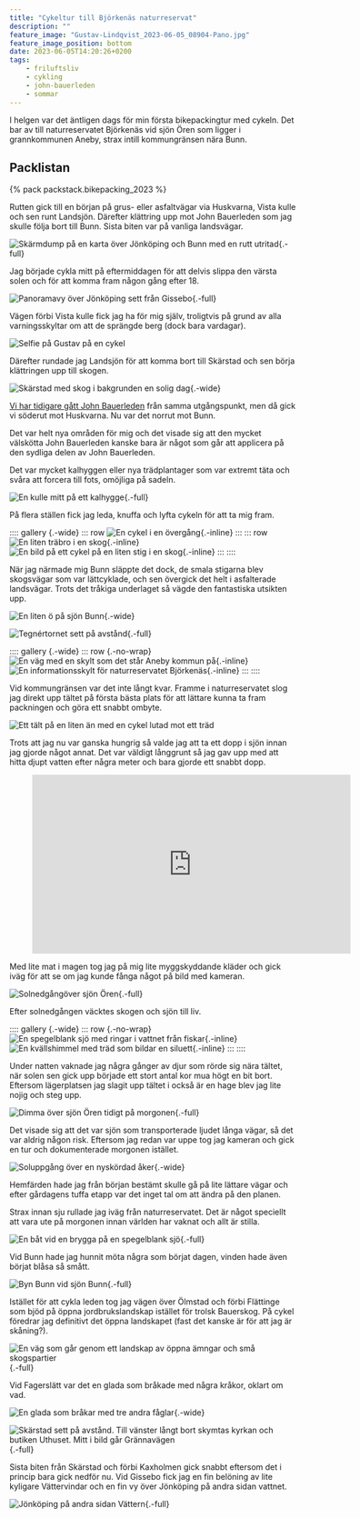 ```yaml
---
title: "Cykeltur till Björkenäs naturreservat"
description: ""
feature_image: "Gustav-Lindqvist_2023-06-05_08904-Pano.jpg"
feature_image_position: bottom
date: 2023-06-05T14:20:26+0200
tags:
    - friluftsliv
    - cykling
    - john-bauerleden
    - sommar
---
```


I helgen var det äntligen dags för min första bikepackingtur med cykeln. Det bar av till naturreservatet Björkenäs vid sjön Ören som ligger i grannkommunen Aneby, strax intill kommungränsen nära Bunn.

## Packlistan

{% pack packstack.bikepacking_2023 %}

Rutten gick till en början på grus- eller asfaltvägar via Huskvarna, Vista kulle och sen runt Landsjön. Därefter klättring upp mot John Bauerleden som jag skulle följa bort till Bunn. Sista biten var på vanliga landsvägar.

![Skärmdump på en karta över Jönköping och Bunn med en rutt utritad](Screenshot_20230605_120303.png "Skärmdump på en karta från CyclOSM med data från © OpenStreetMap."){.-full}

Jag började cykla mitt på eftermiddagen för att delvis slippa den värsta solen och för att komma fram någon gång efter 18.

![Panoramavy över Jönköping sett från Gissebo](Gustav-Lindqvist_2023-06-04_08716-Pano.jpg){.-full}

Vägen förbi Vista kulle fick jag ha för mig själv, troligtvis på grund av alla varningsskyltar om att de sprängde berg (dock bara vardagar).

![Selfie på Gustav på en cykel](Gustav-Lindqvist_2016-01-02_1304.jpg)

Därefter rundade jag Landsjön för att komma bort till Skärstad och sen börja klättringen upp till skogen.

![Skärstad med skog i bakgrunden en solig dag](Gustav-Lindqvist_2023-06-04_08766-Pano.jpg){.-wide}

[Vi har tidigare gått John Bauerleden](/2020/07/16/vandring-pa-john-bauerleden-siringe-ikhp/) från samma utgångspunkt, men då gick vi söderut mot Huskvarna. Nu var det norrut mot Bunn.

Det var helt nya områden för mig och det visade sig att den mycket välskötta John Bauerleden kanske bara är något som går att applicera på den sydliga delen av John Bauerleden.

Det var mycket kalhyggen eller nya trädplantager som var extremt täta och svåra att forcera till fots, omöjliga på sadeln.

![En kulle mitt på ett kalhygge](Gustav-Lindqvist_2023-06-04_08783-Pano.jpg){.-full}

På flera ställen fick jag leda, knuffa och lyfta cykeln för att ta mig fram.

:::: gallery {.-wide}
::: row
![En cykel i en övergång](Gustav-Lindqvist_2023-06-04_08771-Pano.jpg){.-inline}
:::
::: row
![En liten träbro i en skog](Gustav-Lindqvist_2023-06-04_08789-Pano.jpg){.-inline}
![En bild på ett cykel på en liten stig i en skog](Gustav-Lindqvist_2016-01-02_1314.jpg){.-inline}
:::
::::

När jag närmade mig Bunn släppte det dock, de smala stigarna blev skogsvägar som var lättcyklade, och sen övergick det helt i asfalterade landsvägar. Trots det tråkiga underlaget så vägde den fantastiska utsikten upp.

![En liten ö på sjön Bunn](Gustav-Lindqvist_2023-06-04_08806-Pano.jpg "Sjön Bunn"){.-wide}

![Tegnértornet sett på avstånd](Gustav-Lindqvist_2023-06-04_08815.jpg "Tegnértornet skymtas i fjärran"){.-full}

:::: gallery {.-wide}
::: row {.-no-wrap}
![En väg med en skylt som det står Aneby kommun på](Gustav-Lindqvist_2023-06-04_08816.jpg){.-inline}
![En informationsskylt för naturreservatet Björkenäs](Gustav-Lindqvist_2023-06-04_08817-Pano.jpg){.-inline}
:::
::::

Vid kommungränsen var det inte långt kvar. Framme i naturreservatet slog jag direkt upp tältet på första bästa plats för att lättare kunna ta fram packningen och göra ett snabbt ombyte.

![Ett tält på en liten än med en cykel lutad mot ett träd](20230604_190659.jpg)

Trots att jag nu var ganska hungrig så valde jag att ta ett dopp i sjön innan jag gjorde något annat. Det var väldigt långgrunt så jag gav upp med att hitta djupt vatten efter några meter och bara gjorde ett snabbt dopp.

<figure class="embed video">
    <iframe title="Dopp i sjön Ören" src="https://video.gustavlindqvist.se/videos/embed/b90f9ac9-af62-4aac-b001-5a54c0e1157e?title=0&amp;warningTitle=0&amp;p2p=0" allowfullscreen="" sandbox="allow-same-origin allow-scripts allow-popups" width="560" height="315" frameborder="0"></iframe>
</figure>

Med lite mat i magen tog jag på mig lite myggskyddande kläder och gick iväg för att se om jag kunde fånga något på bild med kameran.

![Solnedgångöver sjön Ören](Gustav-Lindqvist_2023-06-04_08876-HDR.jpg){.-full}

Efter solnedgången väcktes skogen och sjön till liv.

:::: gallery {.-wide}
::: row {.-no-wrap}
![En spegelblank sjö med ringar i vattnet från fiskar](Gustav-Lindqvist_2023-06-04_08883.jpg){.-inline}
![En kvällshimmel med träd som bildar en siluett](Gustav-Lindqvist_2023-06-04_08884.jpg){.-inline}
:::
::::

Under natten vaknade jag några gånger av djur som rörde sig nära tältet, när solen sen gick upp började ett stort antal kor mua högt en bit bort. Eftersom lägerplatsen jag slagit upp tältet i också är en hage blev jag lite nojig och steg upp.

![Dimma över sjön Ören tidigt på morgonen](Gustav-Lindqvist_2023-06-05_08892-Pano.jpg){.-full}

Det visade sig att det var sjön som transporterade ljudet långa vägar, så det var aldrig någon risk. Eftersom jag redan var uppe tog jag kameran och gick en tur och dokumenterade morgonen istället.

![Soluppgång över en nyskördad åker](Gustav-Lindqvist_2023-06-05_08899.jpg){.-wide}

Hemfärden hade jag från början bestämt skulle gå på lite lättare vägar och efter gårdagens tuffa etapp var det inget tal om att ändra på den planen.

Strax innan sju rullade jag iväg från naturreservatet. Det är något speciellt att vara ute på morgonen innan världen har vaknat och allt är stilla.

![En båt vid en brygga på en spegelblank sjö](Gustav-Lindqvist_2023-06-05_08913-Pano.jpg){.-full}

Vid Bunn hade jag hunnit möta några som börjat dagen, vinden hade även börjat blåsa så smått.

![Byn Bunn vid sjön Bunn](Gustav-Lindqvist_2023-06-05_08929-Pano.jpg){.-full}

Istället för att cykla leden tog jag vägen över Ölmstad och förbi Flättinge som bjöd på öppna jordbrukslandskap istället för trolsk Bauerskog. På cykel föredrar jag definitivt det öppna landskapet (fast det kanske är för att jag är skåning?).

![En väg som går genom ett landskap av öppna ämngar och små skogspartier](Gustav-Lindqvist_2023-06-05_08945-Pano.jpg){.-full}

Vid Fagerslätt var det en glada som bråkade med några kråkor, oklart om vad.

![En glada som bråkar med tre andra fåglar](Gustav-Lindqvist_2023-06-05_08944.jpg){.-wide}

![Skärstad sett på avstånd. Till vänster långt bort skymtas kyrkan och butiken Uthuset. Mitt i bild går Grännavägen](Gustav-Lindqvist_2023-06-05_08965-Pano.jpg "Skärstadalen"){.-full}

Sista biten från Skärstad och förbi Kaxholmen gick snabbt eftersom det i princip bara gick nedför nu. Vid Gissebo fick jag en fin belöning av lite kyligare Vättervindar och en fin vy över Jönköping på andra sidan vattnet.

![Jönköping på andra sidan Vättern](Gustav-Lindqvist_2023-06-05_08991-Pano.jpg){.-full}
